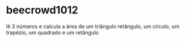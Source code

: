 # beecrowd1012
lê 3 números e calcula a área de um triângulo retângulo, um círculo, um trapézio, um quadrado e um retângulo

